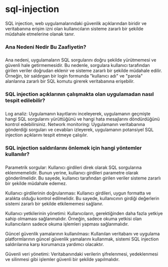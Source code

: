 # sql-injection

####
SQL injection, web uygulamalarındaki güvenlik açıklarından biridir ve veritabanına erişim izni olan kullanıcıların sisteme zararlı bir şekilde müdahale etmelerine olanak tanır.
####

### Ana Nedeni Nedir Bu Zaafiyetin?

#####
Ana nedeni, uygulamaların SQL sorgularını doğru şekilde yürütmemesi ve güvenli hale getirmemesidir. Bu nedenle, sorgulara kullanıcı tarafından girilen veriler doğrudan eklenir ve sisteme zararlı bir şekilde müdahale edilir. Örneğin, bir saldırgan bir login formunda "kullanıcı adı" ve "parola" alanlarına zararlı bir SQL komutu girerek veritabanına erişebilir.
#####

### SQL injection açıklarının çalışmakta olan uygulamadan nasıl tespit edilebilir?

#####
Log analiz: Uygulamanın kayıtlarını inceleyerek, uygulamanın geçmişte hangi SQL sorgularını yürüttüğünü ve hangi hata mesajlarını döndürdüğünü kontrol edebilirsiniz.
Network monitoring: Uygulamanın veritabanına gönderdiği sorguları ve cevabları izleyerek, uygulamanın potansiyel SQL injection açıklarını tespit etmeye çalışılır.
#####

### SQL injection saldırılarını önlemek için hangi yöntemler kullanılır?

#####
Parametrik sorgular: Kullanıcı girdileri direk olarak SQL sorgularına eklenmemelidir. Bunun yerine, kullanıcı girdileri parametre olarak gönderilmelidir. Bu sayede, kullanıcı tarafından girilen veriler sisteme zararlı bir şekilde müdahale edemez.

Kullanıcı girdilerinin doğrulanması: Kullanıcı girdileri, uygun formatta ve aralıkta olduğu kontrol edilmelidir. Bu sayede, kullanıcının girdiği değerlerin sistemi zararlı bir şekilde etkilememesi sağlanır.

Kullanıcı yetkilerinin yönetimi: Kullanıcıların, gerektiğinden daha fazla yetkiye sahip olmaması sağlanmalıdır. Örneğin, sadece okuma yetkisi olan kullanıcıların sadece okuma işlemleri yapması sağlanmalıdır.

Güncel güvenlik yamalarının kullanılması: Kullanılan veritabanı ve uygulama platformlarının güncel güvenlik yamalarını kullanmak, sistemi SQL injection saldırılarına karşı korumanıza yardımcı olacaktır.

Güvenli veri yönetimi: Veritabanındaki verilerin şifrelenmesi, yedeklenmesi ve silinmesi gibi işlemler güvenli bir şekilde yapılmalıdır.
#####
